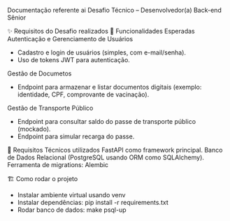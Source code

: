 Documentação referente ai Desafio Técnico – Desenvolvedor(a) Back-end Sênior

✨ Requisitos do Desafio realizados
🔹 Funcionalidades Esperadas
Autenticação e Gerenciamento de Usuários
- Cadastro e login de usuários (simples, com e-mail/senha).
- Uso de tokens JWT para autenticação.

Gestão de Documetos
- Endpoint para armazenar e listar documentos digitais (exemplo: identidade, CPF, comprovante de vacinação).

Gestão de Transporte Público
- Endpoint para consultar saldo do passe de transporte público (mockado).
- Endpoint para simular recarga do passe.

🔹 Requisitos Técnicos utilizados
FastAPI como framework principal.
Banco de Dados Relacional (PostgreSQL usando ORM como SQLAlchemy).
Ferramenta de migrations: Alembic

🏗️ Como rodar o projeto
- Instalar ambiente virtual usando venv
- Instalar dependências: pip install -r requirements.txt
- Rodar banco de dados: make psql-up

